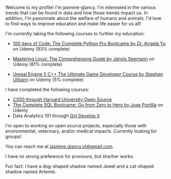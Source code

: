 Welcome to my profile! I'm jasmine-glancy. I'm interested in the various trends that can be found in data and how those trends impact us. 
In addition, I'm passionate about the welfare of humans and animals. I'd love to find ways to improve education and make life easier for us all! 

I'm currently taking the following courses to further my education:
- [100 days of Code: The Complete Python Pro Bootcamp by Dr. Angela Yu](https://www.udemy.com/course/100-days-of-code) on Udemy (93% complete)
- [Mastering Linux: The Comprehensive Guide by Jannis Seemann](https://www.udemy.com/course/mastering-linux/) on Udemy (81% complete)

- [Unreal Engine 5 C++ The Ultimate Game Developer Course by Stephen Ulibarri](https://www.udemy.com/course/unreal-engine-5-the-ultimate-game-developer-course/) on Udemy (5% complete)

I have completed the following courses:
- [CS50 through Harvard University Open Source](https://pll.harvard.edu/course/cs50-introduction-computer-science)
- [The Complete SQL Bootcamp: Go from Zero to Hero by Jose Portilla](https://www.udemy.com/course/the-complete-sql-bootcamp/) on Udemy
- Data Analytics 101 through [Girl Develop It](https://girldevelopit.com/)

I'm open to working on open source projects, especially those with environmental, veterinary, and/or medical impacts. Currently looking for groups!

You can reach me at jasmine.glancy.vt@gmail.com.

I have no strong preference for pronouns, but she/her works. 

Fun fact: I have a dog-shaped shadow named Jewel and a cat-shaped shadow named Artemis. 
